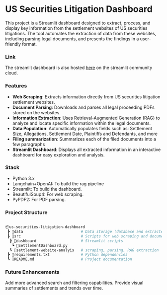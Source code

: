 # US Securities Litigation Dashboard

This project is a Streamlit dashboard designed to extract, process, and display key information from the settlement websites of US securities litigations. The tool automates the extraction of data from these websites, including parsing legal documents, and presents the findings in a user-friendly format.

### Link 
The streamlit dashboard is also hosted [here](https://settlementdashboard.streamlit.app/) on the streamlit community cloud. 

### Features

- **Web Scraping**: Extracts information directly from US securities litigation settlement websites.
- **Document Parsing**: Downloads and parses all legal proceeding PDFs stored on the websites.
- **Information Extraction**: Uses Retrieval-Augmented Generation (RAG) to analyze and locate specific information within the legal documents.
- **Data Population**: Automatically populates fields such as: Settlement Size, Allegations, Settlement Date, Plaintiffs and Defendants, and more
- **Filing summarization**: Summarizes each of the filed documents into a few paragraphs 
- **Streamlit Dashboard**: Displays all extracted information in an interactive dashboard for easy exploration and analysis.


### Stack

- Python 3.x
- Langchain+OpenAI: To build the rag pipeline
- Streamlit: To build the dashboard.
- BeautifulSoup4: For web scraping.
- PyPDF2: For PDF parsing.
    
### Project Structure

```bash

📦us-securities-litigation-dashboard
 ┣ 📂data                          # Data storage (database and extracted and processed files)
 ┣ 📂src                           # Scripts for web scraping and document parsing
  ┣ 📂dashboard                    # Streamlit scripts
   ┗ 📜SettlementDashboard.py        
  ┗ 📂settlement-website-analyis   # scraping, parsing, RAG extraction
 ┣ 📜requirements.txt              # Python dependencies
 ┗ 📜README.md                     # Project documentation

```

### Future Enhancements

Add more advanced search and filtering capabilities.
Provide visual summaries of settlements and trends over time.
